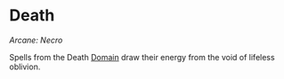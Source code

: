 # Death

*Arcane: Necro*

Spells from the Death [Domain](Spell%20Domains.md) draw their energy from the void of lifeless oblivion.
